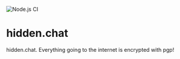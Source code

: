 ![Node.js CI](https://github.com/fischer-matthias/hidden.chat/workflows/Node.js%20CI/badge.svg)
# hidden.chat
hidden.chat. Everything going to the internet is encrypted with pgp!
